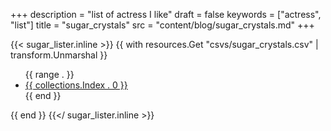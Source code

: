+++
description = "list of actress I like"
draft = false
keywords = ["actress", "list"]
title = "sugar_crystals"
src = "content/blog/sugar_crystals.md"
+++

{{< sugar_lister.inline >}}
  {{ with resources.Get "csvs/sugar_crystals.csv" | transform.Unmarshal }}
    <ul>
      {{ range . }}
        <li><a href="{{ collections.Index . 1 }}">{{ collections.Index . 0 }}</a></li>
      {{ end }}
    </ul>
  {{ end }}
{{</ sugar_lister.inline >}}
